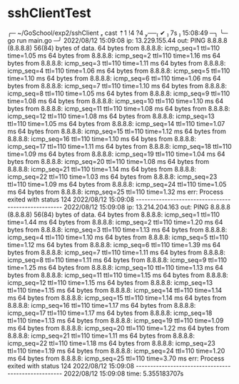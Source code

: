 # sshClientTest


╭─ ~/GoSchool/exp2/sshClient  cast ⇡1 !4 ?4 ── ✔  7s  15:08:49 ─╮
╰─ go run main.go                                                   ─╯
2022/08/12 15:09:08 ip: 13.229.155.44 out: PING 8.8.8.8 (8.8.8.8) 56(84) bytes of data.
64 bytes from 8.8.8.8: icmp_seq=1 ttl=110 time=1.05 ms
64 bytes from 8.8.8.8: icmp_seq=2 ttl=110 time=1.16 ms
64 bytes from 8.8.8.8: icmp_seq=3 ttl=110 time=1.11 ms
64 bytes from 8.8.8.8: icmp_seq=4 ttl=110 time=1.06 ms
64 bytes from 8.8.8.8: icmp_seq=5 ttl=110 time=1.10 ms
64 bytes from 8.8.8.8: icmp_seq=6 ttl=110 time=1.06 ms
64 bytes from 8.8.8.8: icmp_seq=7 ttl=110 time=1.10 ms
64 bytes from 8.8.8.8: icmp_seq=8 ttl=110 time=1.05 ms
64 bytes from 8.8.8.8: icmp_seq=9 ttl=110 time=1.08 ms
64 bytes from 8.8.8.8: icmp_seq=10 ttl=110 time=1.10 ms
64 bytes from 8.8.8.8: icmp_seq=11 ttl=110 time=1.08 ms
64 bytes from 8.8.8.8: icmp_seq=12 ttl=110 time=1.08 ms
64 bytes from 8.8.8.8: icmp_seq=13 ttl=110 time=1.05 ms
64 bytes from 8.8.8.8: icmp_seq=14 ttl=110 time=1.07 ms
64 bytes from 8.8.8.8: icmp_seq=15 ttl=110 time=1.12 ms
64 bytes from 8.8.8.8: icmp_seq=16 ttl=110 time=1.10 ms
64 bytes from 8.8.8.8: icmp_seq=17 ttl=110 time=1.11 ms
64 bytes from 8.8.8.8: icmp_seq=18 ttl=110 time=1.09 ms
64 bytes from 8.8.8.8: icmp_seq=19 ttl=110 time=1.04 ms
64 bytes from 8.8.8.8: icmp_seq=20 ttl=110 time=1.08 ms
64 bytes from 8.8.8.8: icmp_seq=21 ttl=110 time=1.14 ms
64 bytes from 8.8.8.8: icmp_seq=22 ttl=110 time=1.03 ms
64 bytes from 8.8.8.8: icmp_seq=23 ttl=110 time=1.09 ms
64 bytes from 8.8.8.8: icmp_seq=24 ttl=110 time=1.05 ms
64 bytes from 8.8.8.8: icmp_seq=25 ttl=110 time=1.32 ms
 err: Process exited with status 124
2022/08/12 15:09:08 ----------------------------------------------------
2022/08/12 15:09:08 ip: 13.214.204.163 out: PING 8.8.8.8 (8.8.8.8) 56(84) bytes of data.
64 bytes from 8.8.8.8: icmp_seq=1 ttl=110 time=1.44 ms
64 bytes from 8.8.8.8: icmp_seq=2 ttl=110 time=1.20 ms
64 bytes from 8.8.8.8: icmp_seq=3 ttl=110 time=1.13 ms
64 bytes from 8.8.8.8: icmp_seq=4 ttl=110 time=1.10 ms
64 bytes from 8.8.8.8: icmp_seq=5 ttl=110 time=1.12 ms
64 bytes from 8.8.8.8: icmp_seq=6 ttl=110 time=1.39 ms
64 bytes from 8.8.8.8: icmp_seq=7 ttl=110 time=1.11 ms
64 bytes from 8.8.8.8: icmp_seq=8 ttl=110 time=1.11 ms
64 bytes from 8.8.8.8: icmp_seq=9 ttl=110 time=1.25 ms
64 bytes from 8.8.8.8: icmp_seq=10 ttl=110 time=1.13 ms
64 bytes from 8.8.8.8: icmp_seq=11 ttl=110 time=1.15 ms
64 bytes from 8.8.8.8: icmp_seq=12 ttl=110 time=1.15 ms
64 bytes from 8.8.8.8: icmp_seq=13 ttl=110 time=1.15 ms
64 bytes from 8.8.8.8: icmp_seq=14 ttl=110 time=1.14 ms
64 bytes from 8.8.8.8: icmp_seq=15 ttl=110 time=1.14 ms
64 bytes from 8.8.8.8: icmp_seq=16 ttl=110 time=1.17 ms
64 bytes from 8.8.8.8: icmp_seq=17 ttl=110 time=1.17 ms
64 bytes from 8.8.8.8: icmp_seq=18 ttl=110 time=1.13 ms
64 bytes from 8.8.8.8: icmp_seq=19 ttl=110 time=1.09 ms
64 bytes from 8.8.8.8: icmp_seq=20 ttl=110 time=1.22 ms
64 bytes from 8.8.8.8: icmp_seq=21 ttl=110 time=1.11 ms
64 bytes from 8.8.8.8: icmp_seq=22 ttl=110 time=1.18 ms
64 bytes from 8.8.8.8: icmp_seq=23 ttl=110 time=1.19 ms
64 bytes from 8.8.8.8: icmp_seq=24 ttl=110 time=1.20 ms
64 bytes from 8.8.8.8: icmp_seq=25 ttl=110 time=3.70 ms
 err: Process exited with status 124
2022/08/12 15:09:08 ----------------------------------------------------
2022/08/12 15:09:08 time: 5.355183707s